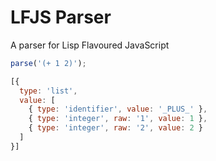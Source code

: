 # LFJS Parser

A parser for Lisp Flavoured JavaScript

```javascript
parse('(+ 1 2)');

[{
  type: 'list',
  value: [
    { type: 'identifier', value: '_PLUS_' },
    { type: 'integer', raw: '1', value: 1 },
    { type: 'integer', raw: '2', value: 2 }
  ]
}]
```

